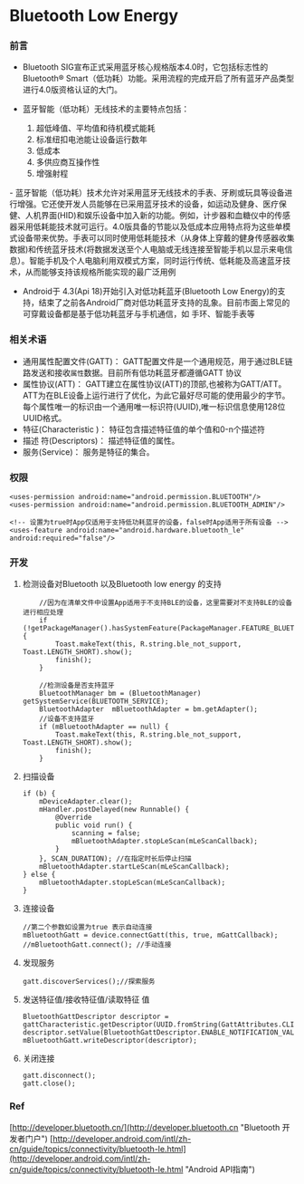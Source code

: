 # Bluetooth Low Energy

### 前言 ###
  - Bluetooth SIG宣布正式采用蓝牙核心规格版本4.0时，它包括标志性的Bluetooth® Smart（低功耗）功能。采用流程的完成开启了所有蓝牙产品类型进行4.0版资格认证的大门。

- 蓝牙智能（低功耗）无线技术的主要特点包括：
  1. 超低峰值、平均值和待机模式能耗
  2. 标准纽扣电池能让设备运行数年
  3. 低成本​​
  4. 多供应商互操作性​​
  5.  增强射程
<p>
- 蓝牙智能（低功耗）技术允许对采用蓝牙无线技术的手表、牙刷或玩具等设备进行增强。它还使开发人员能够在已采用蓝牙技术的设备，如运动及健身、医疗保健、人机界面(HID)和娱乐设备中加入新的功能。例如，计步器和血糖仪中的传感器采用低耗能技术就可运行。4.0版具备的节能以及低成本应用特点将为这些单模式设备带来优势。手表可以同时使用低耗能技术（从身体上穿戴的健身传感器收集数据)和传统蓝牙技术(将数据发送至个人电脑或无线连接至智能手机以显示来电信息）。智能手机及个人电脑利用双模式方案，同时运行传统、低耗能及高速蓝牙技术，从而能够支持该规格所能实现的最广泛用例

- Android于 4.3(Api 18)开始引入对低功耗蓝牙(Bluetooth Low Energy)的支持，结束了之前各Android厂商对低功耗蓝牙支持的乱象。目前市面上常见的可穿戴设备都是基于低功耗蓝牙与手机通信，如 手环、智能手表等

### 相关术语 ###

- 通用属性配置文件(GATT)：  GATT配置文件是一个通用规范，用于通过BLE链路发送和接收`属性`数据。目前所有低功耗蓝牙都遵循GATT 协议
- 属性协议(ATT)： GATT建立在属性协议(ATT)的顶部,也被称为GATT/ATT。ATT为在BLE设备上运行进行了优化，为此它最好尽可能的使用最少的字节。每个属性唯一的标识由一个通用唯一标识符(UUID),唯一标识信息使用128位UUID格式。
- 特征(Characteristic )： 特征包含描述特征值的单个值和0-n个描述符
- 描述 符(Descriptors)：  描述特征值的属性。
- 服务(Service)： 服务是特征的集合。

### 权限 ###

	<uses-permission android:name="android.permission.BLUETOOTH"/>
	<uses-permission android:name="android.permission.BLUETOOTH_ADMIN"/>
	
	<!-- 设置为true时App仅适用于支持低功耗蓝牙的设备，false时App适用于所有设备 -->
	<uses-feature android:name="android.hardware.bluetooth_le" android:required="false"/>

### 开发 ###

 1. 检测设备对Bluetooth 以及Bluetooth low energy 的支持

			//因为在清单文件中设置App适用于不支持BLE的设备，这里需要对不支持BLE的设备进行相应处理
			if (!getPackageManager().hasSystemFeature(PackageManager.FEATURE_BLUETOOTH_LE)) {
				Toast.makeText(this, R.string.ble_not_support, Toast.LENGTH_SHORT).show();
				finish();
			}

			//检测设备是否支持蓝牙
			BluetoothManager bm = (BluetoothManager) getSystemService(BLUETOOTH_SERVICE);
			BluetoothAdapter  mBluetoothAdapter = bm.getAdapter();
			//设备不支持蓝牙
			if (mBluetoothAdapter == null) {
				Toast.makeText(this, R.string.ble_not_support, Toast.LENGTH_SHORT).show();
				finish();
			}
 2. 扫描设备
			
		if (b) {
			mDeviceAdapter.clear();
			mHandler.postDelayed(new Runnable() {
				@Override
				public void run() {
					scanning = false;
					mBluetoothAdapter.stopLeScan(mLeScanCallback);
				}
			}, SCAN_DURATION); //在指定时长后停止扫描
			mBluetoothAdapter.startLeScan(mLeScanCallback);
		} else {
			mBluetoothAdapter.stopLeScan(mLeScanCallback);
		}
		

 3. 连接设备
		
		//第二个参数如设置为true 表示自动连接
		mBluetoothGatt = device.connectGatt(this, true, mGattCallback);
		//mBluetoothGatt.connect(); //手动连接
 4. 发现服务
 
		gatt.discoverServices();//探索服务
 5. 发送特征值/接收特征值/读取特征 值
 
		BluetoothGattDescriptor descriptor = gattCharacteristic.getDescriptor(UUID.fromString(GattAttributes.CLIENT_CHARACTERISTIC_CONFIG));
		descriptor.setValue(BluetoothGattDescriptor.ENABLE_NOTIFICATION_VALUE);
		mBluetoothGatt.writeDescriptor(descriptor);
 6. 关闭连接
 
		gatt.disconnect();
		gatt.close();

### Ref ###

[http://developer.bluetooth.cn/](http://developer.bluetooth.cn "Bluetooth 开发者门户")
[http://developer.android.com/intl/zh-cn/guide/topics/connectivity/bluetooth-le.html](http://developer.android.com/intl/zh-cn/guide/topics/connectivity/bluetooth-le.html "Android API指南")

